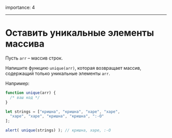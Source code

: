 importance: 4

---

# Оставить уникальные элементы массива

Пусть `arr` – массив строк.

Напишите функцию `unique(arr)`, которая возвращает массив, содержащий только уникальные элементы `arr`.

Например:

```js
function unique(arr) {
  /* ваш код */
}

let strings = ["кришна", "кришна", "харе", "харе",
  "харе", "харе", "кришна", "кришна", ":-O"
];

alert( unique(strings) ); // кришна, харе, :-O
```

